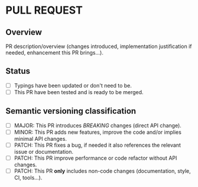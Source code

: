 # PULL REQUEST

## **Overview**

PR description/overview (changes introduced, implementation justification if needed, enhancement this PR brings...).

## **Status**

- [ ] Typings have been updated or don't need to be.
- [ ] This PR have been tested and is ready to be merged.

## **Semantic versioning classification**

- [ ] MAJOR: This PR introduces *BREAKING* changes (direct API change).
- [ ] MINOR: This PR adds new features, improve the code and/or implies minimal API changes.
- [ ] PATCH: This PR fixes a bug, if needed it also references the relevant issue or documentation.
- [ ] PATCH: This PR improve performance or code refactor without API changes.
- [ ] PATCH: This PR **only** includes non-code changes (documentation, style, CI, tools...).
